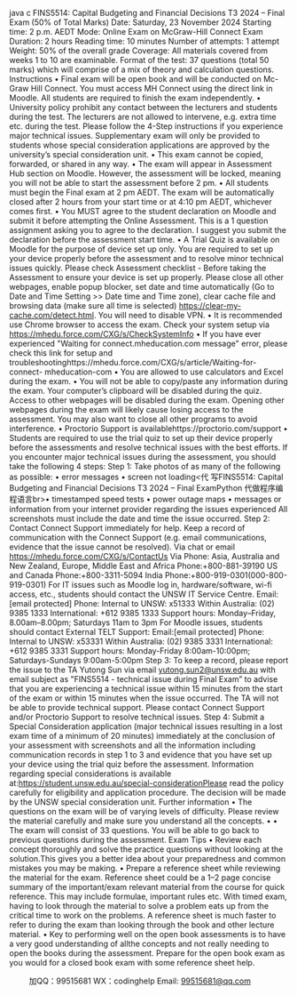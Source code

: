 java c
FINS5514: Capital Budgeting and Financial Decisions 
T3 2024 – Final Exam (50% of Total Marks)
Date: Saturday, 23   November   2024
Starting time: 2   p.m. AEDT
Mode: Online   Exam on   McGraw-Hill Connect
Exam Duration: 2   hours
Reading time: 10   minutes
Number of attempts: 1   attempt
Weight: 50% of   the   overall   grade
Coverage: All   materials   covered   from   weeks   1 to   10 are   examinable.
Format of the test: 37 questions   (total   50   marks) which   will   comprise   of   a   mix   of   theory   and   calculation questions.
Instructions 
•          Final   exam   will   be   open      book   and   will      be   conducted   on   Mc-Graw   Hill   Connect.   You      must   access   MH Connect   using the direct   link   in   Moodle. All students are   required to   finish   the   exam   independently.
•          University      policy      prohibit      any      contact      between      the      lecturers      and      students      during      the      test.    The   lecturers   are   not   allowed   to   intervene,   e.g.   extra   time   etc.   during   the   test.   Please   follow   the 4-Step instructions if   you   experience   major   technical   issues.   Supplementary   exam   will   only   be   provided   to   students whose    special   consideration applications are   approved by the   university’s special   consideration   unit.
•       This   exam cannot be copied, forwarded, or shared in   any   way.
•          The    exam    will      appear      in    Assessment      Hub      section      on      Moodle.      However,      the      assessment      will      be   locked,   meaning you will   not   be   able to   start the   assessment   before   2   pm.
•          All   students      must   begin   the   Final   exam   at   2   pm   AEDT.   The   exam   will   be   automatically   closed   after   2   hours   from   your   start   time   or   at   4:10   pm   AEDT,   whichever   comes   first.
• You MUST agree to the student declaration on Moodle and submit it before attempting the Online Assessment.   This   is   a      1   question   assignment   asking   you   to   agree   to   the   declaration.      I   suggest   you   submit the declaration   before the assessment start   time.
•          A Trial   Quiz   is   available   on   Moodle   for   the   purpose   of   device   set   up   only. You are required to set up your device properly before the assessment and to resolve minor technical issues quickly.   Please   check Assessment checklist - Before taking the Assessment to   ensure   your   device   is   set   up   properly.   Please close all other webpages, enable popup blocker, set date and time automatically (Go to Date and Time Setting >> Date  time and Time zone), clear cache file and browsing data (make   sure   all   time   is   selected) https://clear-my-cache.com/detect.html. You   will   need   to disable VPN.
•          It   is   recommended   use Chrome browser to   access the   exam.   Check   your   system   setup   via https://mhedu.force.com/CXG/s/CheckSystemInfo 
•          If you   have   ever   experienced   "Waiting for connect.mheducation.com message"   error,   please   check this   link for setup and troubleshootinghttps://mhedu.force.com/CXG/s/article/Waiting-for-connect- mheducation-com 
•          You are allowed to   use   calculators   and   Excel   during the   exam.
•          You   will not be able to copy/paste any information during   the   exam.   Your   computer’s   clipboard will   be disabled during the quiz. Access to other webpages will be disabled during the exam.   Opening   other webpages during the exam will   likely   cause   losing access   to   the   assessment.   You   may   also   want         to close all other   programs   to   avoid   interference.
•          Proctorio Support   is   availablehttps://proctorio.com/support 
• Students are required to use the trial quiz to set up their device properly before the assessments and resolve technical issues with the best efforts. If you encounter   major   technical   issues   during   the   assessment, you should take the following 4 steps: 
Step 1: Take   photos   of   as   many   of   the   following   as   possible:
• error   messages
•            screen   not   loading<代 写FINS5514: Capital Budgeting and Financial Decisions T3 2024 – Final ExamPython
代做程序编程语言br>•            timestamped speed tests
•               power outage   maps
•          messages   or   information   from   your   internet   provider   regarding   the   issues   experienced
All screenshots must include the date and time the issue occurred.
Step 2: Contact Connect Support immediately for   help.   Keep   a   record   of   communication   with the   Connect Support   (e.g. email communications, evidence that   the   issue   cannot   be   resolved).
Via chat   or   email
https://mhedu.force.com/CXG/s/ContactUs 
Via   Phone:
Asia, Australia and New Zealand, Europe, Middle East and Africa 
Phone:+800-881-39190 
US and Canada 
Phone:+800-3311-5094 
India 
Phone:+800-919-0301(000-800-919-0301)
For   IT   issues such as   Moodle   log   in,   hardware/software, wi-fi   access,   etc., students should   contact   the   UNSW   IT Service   Centre.
Email:[email   protected] Phone:
Internal   to   UNSW: x51333
Within   Australia:   (02) 9385   1333
International: +612 9385   1333
Support   hours:   Monday–Friday, 8.00am–8.00pm; Saturdays   11am   to   3pm For   Moodle   issues, students should contact   External TELT Support:
Email:[email   protected] Phone:
Internal   to   UNSW: x53331
Within   Australia:   (02) 9385   3331
International: +612 9385   3331
Support   hours:
Monday-Friday   8:00am-10:00pm; Saturdays-Sundays   9:00am-5:00pm
Step 3: To   keep a   record,   please   report the   issue to   the TA Yutong   Sun   via   email yutong.sun2@unsw.edu.au with email subject as "FINS5514 - technical issue during Final Exam” 
to advise that you are experiencing   a technical   issue   within   15   minutes   from   the   start   of the   exam   or   within   15   minutes when the   issue occurred. The TA will not be able to provide technical support. 
Please contact Connect Support and/or Proctorio Support to resolve technical issues.
Step 4: Submit a Special Consideration   application   (major technical issues resulting   in   a   lost   exam   time   of a   minimum of 20   minutes)   immediately at the   conclusion   of your   assessment   with   screenshots   and            all the   information   including communication records in step 1 to 3 and evidence that you have set up your device using the trial quiz before the assessment.   Information   regarding special   considerations   is available at:https://student.unsw.edu.au/special-considerationPlease   read the   policy carefully for eligibility and application   procedure. The decision will be made by the UNSW special consideration unit. 
Further information 
•             The   questions   on   the   exam   will   be   of   varying   levels   of   difficulty. Please   review   the   material   carefully   and make sure you   understand all the   concepts.
• 
•             The   exam   will   consist   of   33    questions.   You   will   be   able   to   go   back   to   previous   questions   during   the assessment.
Exam Tips 
•          Review each concept thoroughly and solve the   practice questions   without   looking at the solution.This   gives you a   better   idea about your   preparedness and common   mistakes you   may   be   making.
•          Prepare   a   reference   sheet   while   reviewing   the   material   for   the   exam.   Reference   sheet   could   be a   1–2   page   concise   summary   of   the   important/exam   relevant   material   from   the   course   for   quick   reference.   This      may      include      formulae,      important         rules      etc.    With      timed      exam,       having      to         look      through      the   material to solve   a   problem   eats   up from the   critical time to   work   on   the   problems.   A   reference   sheet   is   much faster to   refer to during the exam than   looking   through   the   book   and   other   lecture   material.
•          Key   to   performing   well   on   the   open   book   assessments   is   to   have   a   very   good   understanding   of   allthe   concepts   and   not   really   needing to   open the   books   during the   assessment.   Prepare for the   open   book   exam as you would for a closed   book   exam with   some   reference   sheet   help.



         
加QQ：99515681  WX：codinghelp  Email: 99515681@qq.com
